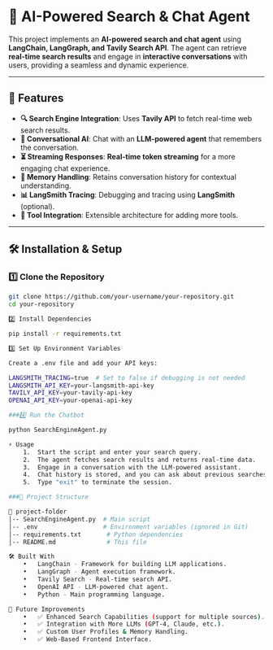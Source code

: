 # 🔎 AI-Powered Search & Chat Agent

This project implements an **AI-powered search and chat agent** using **LangChain, LangGraph, and Tavily Search API**. The agent can retrieve **real-time search results** and engage in **interactive conversations** with users, providing a seamless and dynamic experience.

---

## 🚀 Features

- **🔍 Search Engine Integration**: Uses **Tavily API** to fetch real-time web search results.
- **💬 Conversational AI**: Chat with an **LLM-powered agent** that remembers the conversation.
- **⏳ Streaming Responses**: **Real-time token streaming** for a more engaging chat experience.
- **🧠 Memory Handling**: Retains conversation history for contextual understanding.
- **📊 LangSmith Tracing**: Debugging and tracing using **LangSmith** (optional).
- **🔧 Tool Integration**: Extensible architecture for adding more tools.

---

## 🛠️ Installation & Setup

### 1️⃣ Clone the Repository
```sh
git clone https://github.com/your-username/your-repository.git
cd your-repository

2️⃣ Install Dependencies

pip install -r requirements.txt

3️⃣ Set Up Environment Variables

Create a .env file and add your API keys:

LANGSMITH_TRACING=true  # Set to false if debugging is not needed
LANGSMITH_API_KEY=your-langsmith-api-key
TAVILY_API_KEY=your-tavily-api-key
OPENAI_API_KEY=your-openai-api-key

###4️⃣ Run the Chatbot

python SearchEngineAgent.py

⚡ Usage
	1.	Start the script and enter your search query.
	2.	The agent fetches search results and returns real-time data.
	3.	Engage in a conversation with the LLM-powered assistant.
	4.	Chat history is stored, and you can ask about previous searches.
	5.	Type "exit" to terminate the session.

###📂 Project Structure

📂 project-folder
│-- SearchEngineAgent.py  # Main script
│-- .env                  # Environment variables (ignored in Git)
│-- requirements.txt       # Python dependencies
│-- README.md              # This file

🛠️ Built With
	•	LangChain - Framework for building LLM applications.
	•	LangGraph - Agent execution framework.
	•	Tavily Search - Real-time search API.
	•	OpenAI API - LLM-powered chat agent.
	•	Python - Main programming language.

🔮 Future Improvements
	•	✅ Enhanced Search Capabilities (support for multiple sources).
	•	✅ Integration with More LLMs (GPT-4, Claude, etc.).
	•	✅ Custom User Profiles & Memory Handling.
	•	✅ Web-Based Frontend Interface.